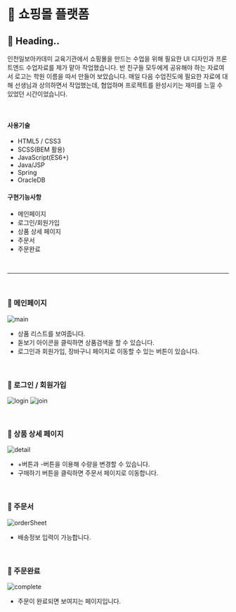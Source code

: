 # 🛒 쇼핑몰 플랫폼
## 🌿 Heading..
인천일보아카데미 교육기관에서 쇼핑몰을 만드는 수업을 위해 필요한 UI 디자인과 프론트엔드 수업자료를 제가 맡아 작업했습니다. 반 친구들 모두에게 공유해야 하는 자료여서 로고는 학원 이름을 따서 만들어 보았습니다. 매일 다음 수업진도에 필요한 자료에 대해 선생님과 상의하면서 작업했는데, 협업하며 프로젝트를 완성시키는 재미를 느낄 수 있었던 시간이었습니다.

 <br>
 
#### 사용기술
* HTML5 / CSS3
* SCSS(BEM 활용)
* JavaScript(ES6+)
* Java/JSP
* Spring
* OracleDB 
#### 구현기능사항
* 메인페이지
* 로그인/회원가입
* 상품 상세 페이지
* 주문서
* 주문완료
<br>

---

<br>

### 📌 메인페이지 
![main](https://user-images.githubusercontent.com/74999421/115682242-3c774680-a390-11eb-9ec9-384ac845bfa9.PNG)

 * 상품 리스트를 보여줍니다.
 * 돋보기 아이콘을 클릭하면 상품검색을 할 수 있습니다.
 * 로그인과 회원가입, 장바구니 페이지로 이동할 수 있는 버튼이 있습니다.
 
<br>
 
### 📌 로그인 / 회원가입
![login](https://user-images.githubusercontent.com/74999421/115677950-f4562500-a38b-11eb-88bc-03765b99c0f5.PNG)
![join](https://user-images.githubusercontent.com/74999421/115677946-f4562500-a38b-11eb-9517-62bdda87d515.PNG)
 
 <br>
 
 ### 📌 상품 상세 페이지
![detail](https://user-images.githubusercontent.com/74999421/115677943-f324f800-a38b-11eb-8334-da7e38c8c713.PNG)
 
* +버튼과 -버튼을 이용해 수량을 변경할 수 있습니다. 
* 구매하기 버튼을 클릭하면 주문서 페이지로 이동합니다.
 
 <br>
 
### 📌 주문서
![orderSheet](https://user-images.githubusercontent.com/74999421/115677953-f5875200-a38b-11eb-8008-806b1863521e.PNG)

* 배송정보 입력이 가능합니다.

<br>

### 📌 주문완료
![complete](https://user-images.githubusercontent.com/74999421/115677954-f5875200-a38b-11eb-902d-bf38fabc8494.PNG)
 
 * 주문이 완료되면 보여지는 페이지입니다.
 
 <br>
 

